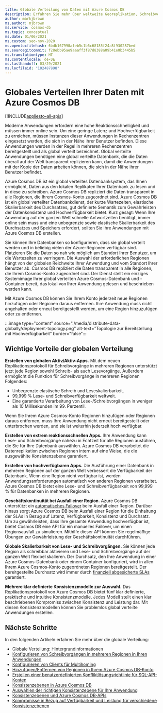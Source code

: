 ```yaml
---
title: Globale Verteilung von Daten mit Azure Cosmos DB
description: Erfahren Sie mehr über weltweite Georeplikation, Schreibvorgänge in mehreren Regionen, Failover und Datenwiederherstellung mithilfe der globalen Datenbanken von Azure Cosmos DB, einem global verwalteten Datenbankdienst, der mehrere Modelle unterstützt.
author: markjbrown
ms.author: mjbrown
ms.service: cosmos-db
ms.topic: conceptual
ms.date: 01/06/2021
ms.custom: seo-nov-2020
ms.openlocfilehash: 6bdb167990afeb5c1b6c68185f24a8f930287bed
ms.sourcegitcommit: f28ebb95ae9aaaff3f87d8388a09b41e0b3445b5
ms.translationtype: HT
ms.contentlocale: de-DE
ms.lasthandoff: 03/29/2021
ms.locfileid: "102487898"
---
```

# <a name="distribute-your-data-globally-with-azure-cosmos-db"></a>Globales Verteilen Ihrer Daten mit Azure Cosmos DB
[!INCLUDE[appliesto-all-apis](includes/appliesto-all-apis.md)]

Moderne Anwendungen erfordern eine hohe Reaktionsschnelligkeit und müssen immer online sein. Um eine geringe Latenz und Hochverfügbarkeit zu erreichen, müssen Instanzen dieser Anwendungen in Rechenzentren eingesetzt werden, die sich in der Nähe ihrer Benutzer befinden. Diese Anwendungen werden in der Regel in mehreren Rechenzentren bereitgestellt und als global verteilt bezeichnet. Global verteilte Anwendungen benötigen eine global verteilte Datenbank, die die Daten überall auf der Welt transparent replizieren kann, damit die Anwendungen mit der Kopie der Daten arbeiten können, die sich in der Nähe ihrer Benutzer befindet. 

Azure Cosmos DB ist ein global verteiltes Datenbanksystem, das Ihnen ermöglicht, Daten aus den lokalen Replikaten Ihrer Datenbank zu lesen und in diese zu schreiben. Azure Cosmos DB repliziert die Daten transparent in alle Regionen, die Ihrem Cosmos-Konto zugeordnet sind. Azure Cosmos DB ist ein global verteilter Datenbankdienst, der kurze Wartezeiten, elastische Skalierbarkeit des Durchsatzes, gut definierte Semantik zum Gewährleisten der Datenkonsistenz und Hochverfügbarkeit bietet. Kurz gesagt: Wenn Ihre Anwendung auf der ganzen Welt schnelle Antwortzeiten benötigt, immer online sein muss und eine unbegrenzte sowie elastische Skalierbarkeit des Durchsatzes und Speichers erfordert, sollten Sie Ihre Anwendungen mit Azure Cosmos DB erstellen.

Sie können Ihre Datenbanken so konfigurieren, dass sie global verteilt werden und in beliebig vielen der Azure-Regionen verfügbar sind. Platzieren Sie die Daten so nah wie möglich am Standort Ihrer Benutzer, um die Wartezeiten zu verringern. Die Auswahl der erforderlichen Regionen hängt von der globalen Reichweite Ihrer Anwendung und vom Standort Ihrer Benutzer ab. Cosmos DB repliziert die Daten transparent in alle Regionen, die Ihrem Cosmos-Konto zugeordnet sind. Der Dienst stellt ein einziges Systemimage Ihrer global verteilten Azure Cosmos-Datenbank und -Container bereit, das lokal von Ihrer Anwendung gelesen und beschrieben werden kann.

Mit Azure Cosmos DB können Sie Ihrem Konto jederzeit neue Regionen hinzufügen oder Regionen daraus entfernen. Ihre Anwendung muss nicht angehalten oder erneut bereitgestellt werden, um eine Region hinzuzufügen oder zu entfernen.

:::image type="content" source="./media/distribute-data-globally/deployment-topology.png" alt-text="Topologie zur Bereitstellung mit Hochverfügbarkeit" border="false":::

## <a name="key-benefits-of-global-distribution"></a>Wichtige Vorteile der globalen Verteilung

**Erstellen von globalen Aktiv/Aktiv-Apps.** Mit dem neuen Replikationsprotokoll für Schreibvorgänge in mehreren Regionen unterstützt jetzt jede Region sowohl Schreib- als auch Lesevorgänge. Außerdem ermöglicht die Funktion für Schreibvorgänge in mehreren Regionen Folgendes:

- Unbegrenzte elastische Schreib und Leseskalierbarkeit.
- 99,999 % Lese- und Schreibverfügbarkeit weltweit.
- Eine garantierte Verarbeitung von Lese-/Schreibvorgängen in weniger als 10 Millisekunden im 99. Perzentil.

Wenn Sie Ihrem Azure Cosmos-Konto Regionen hinzufügen oder Regionen daraus entfernen, muss Ihre Anwendung nicht erneut bereitgestellt oder unterbrochen werden, und sie ist weiterhin jederzeit hoch verfügbar.

**Erstellen von extrem reaktionsschnellen Apps.** Ihre Anwendung kann Lese- und Schreibvorgänge nahezu in Echtzeit für alle Regionen ausführen, die Sie für Ihre Datenbank auswählen. Azure Cosmos DB verarbeitet die Datenreplikation zwischen Regionen intern auf eine Weise, die die ausgewählte Konsistenzebene garantiert.

**Erstellen von hochverfügbaren Apps.** Die Ausführung einer Datenbank in mehreren Regionen auf der ganzen Welt verbessert die Verfügbarkeit der Datenbank. Wenn eine Region nicht verfügbar ist, werden Anwendungsanforderungen automatisch von anderen Regionen verarbeitet. Azure Cosmos DB bietet eine Lese- und Schreibverfügbarkeit von 99,999 % für Datenbanken in mehreren Regionen.

**Geschäftskontinuität bei Ausfall einer Region.** Azure Cosmos DB unterstützt ein [automatisches Failover](how-to-manage-database-account.md#automatic-failover) beim Ausfall einer Region. Darüber hinaus sorgt Azure Cosmos DB beim Ausfall einer Region für die Einhaltung der SLAs in Bezug auf Latenz, Verfügbarkeit, Konsistenz und Durchsatz. Um zu gewährleisten, dass Ihre gesamte Anwendung hochverfügbar ist, bietet Cosmos DB eine API für ein manuelles Failover, um einen Regionsausfall zu simulieren. Mithilfe dieser API können Sie regelmäßige Übungen zur Gewährleistung der Geschäftskontinuität durchführen.

**Globale Skalierbarkeit von Lese- und Schreibvorgängen.** Sie können jede Region als schreibbar aktivieren und Lese- und Schreibvorgänge auf der ganzen Welt flexibel skalieren. Der Durchsatz, den Ihre Anwendung in einer Azure Cosmos-Datenbank oder einem Container konfiguriert, wird in allen Ihrem Azure Cosmos-Konto zugeordneten Regionen bereitgestellt. Der bereitgestellte Durchsatz wird immer durch [finanziell abgesicherte SLAs](https://azure.microsoft.com/support/legal/sla/cosmos-db/v1_3/) garantiert.

**Mehrere klar definierte Konsistenzmodelle zur Auswahl.** Das Replikationsprotokoll von Azure Cosmos DB bietet fünf klar definierte, praktische und intuitive Konsistenzmodelle. Jedes Modell stellt einen klar beschriebenen Kompromiss zwischen Konsistenz und Leistung dar. Mit diesen Konsistenzmodellen können Sie problemlos global verteilte Anwendungen erstellen.

## <a name="next-steps"></a><a id="Next Steps"></a>Nächste Schritte

In den folgenden Artikeln erfahren Sie mehr über die globale Verteilung:

* [Globale Verteilung: Hintergrundinformationen](global-dist-under-the-hood.md)
* [Konfigurieren von Schreibvorgängen in mehreren Regionen in Ihren Anwendungen](how-to-multi-master.md)
* [Konfigurieren von Clients für Multihoming](how-to-manage-database-account.md#configure-multiple-write-regions)
* [Hinzufügen/Entfernen von Regionen in Ihrem Azure Cosmos DB-Konto](how-to-manage-database-account.md#addremove-regions-from-your-database-account)
* [Erstellen einer benutzerdefinierten Konfliktlösungsrichtlinie für SQL-API-Konten](how-to-manage-conflicts.md#create-a-custom-conflict-resolution-policy)
* [Konsistenzebenen in Azure Cosmos DB](consistency-levels.md)
* [Auswählen der richtigen Konsistenzebene für Ihre Anwendung](./consistency-levels.md)
* [Konsistenzebenen und Azure Cosmos DB-APIs](./consistency-levels.md)
* [Kompromisse in Bezug auf Verfügbarkeit und Leistung für verschiedene Konsistenzebenen](./consistency-levels.md)